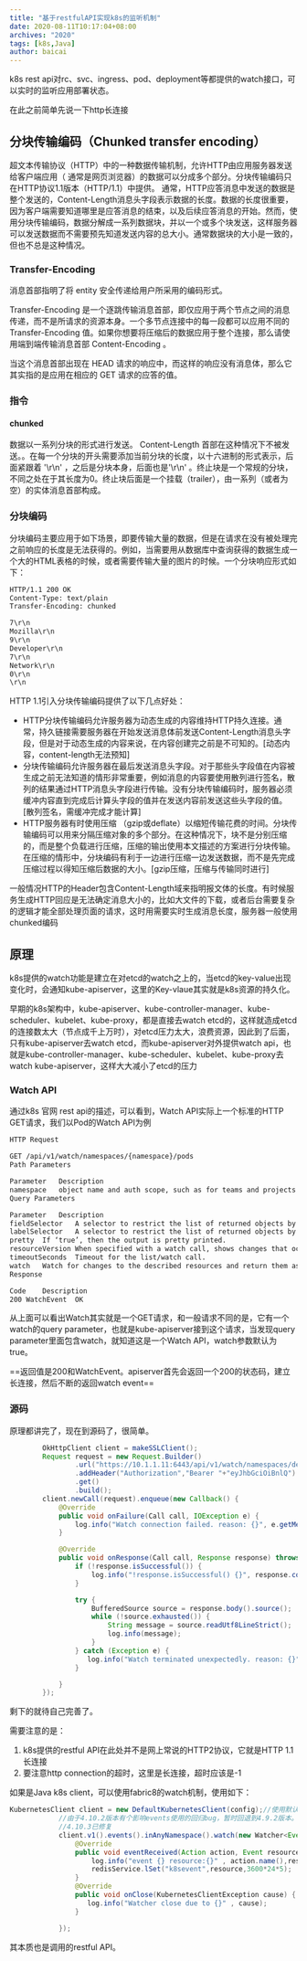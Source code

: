 ```yaml
---
title: "基于restfulAPI实现k8s的监听机制"
date: 2020-08-11T10:17:04+08:00
archives: "2020"
tags: [k8s,Java]
author: baicai
---
```


 k8s rest api对rc、svc、ingress、pod、deployment等都提供的watch接口，可以实时的监听应用部署状态。 

在此之前简单先说一下http长连接

## 分块传输编码（Chunked transfer encoding）

超文本传输协议（HTTP）中的一种数据传输机制，允许HTTP由应用服务器发送给客户端应用（ 通常是网页浏览器）的数据可以分成多个部分。分块传输编码只在HTTP协议1.1版本（HTTP/1.1）中提供。
 通常，HTTP应答消息中发送的数据是整个发送的，Content-Length消息头字段表示数据的长度。数据的长度很重要，因为客户端需要知道哪里是应答消息的结束，以及后续应答消息的开始。然而，使用分块传输编码，数据分解成一系列数据块，并以一个或多个块发送，这样服务器可以发送数据而不需要预先知道发送内容的总大小。通常数据块的大小是一致的，但也不总是这种情况。

### Transfer-Encoding

消息首部指明了将 entity 安全传递给用户所采用的编码形式。

Transfer-Encoding 是一个逐跳传输消息首部，即仅应用于两个节点之间的消息传递，而不是所请求的资源本身。一个多节点连接中的每一段都可以应用不同的Transfer-Encoding 值。如果你想要将压缩后的数据应用于整个连接，那么请使用端到端传输消息首部  Content-Encoding 。

当这个消息首部出现在 HEAD 请求的响应中，而这样的响应没有消息体，那么它其实指的是应用在相应的  GET 请求的应答的值。

### 指令

#### chunked

数据以一系列分块的形式进行发送。 Content-Length 首部在这种情况下不被发送。。在每一个分块的开头需要添加当前分块的长度，以十六进制的形式表示，后面紧跟着 '\r\n' ，之后是分块本身，后面也是'\r\n' 。终止块是一个常规的分块，不同之处在于其长度为0。终止块后面是一个挂载（trailer），由一系列（或者为空）的实体消息首部构成。

### 分块编码

分块编码主要应用于如下场景，即要传输大量的数据，但是在请求在没有被处理完之前响应的长度是无法获得的。例如，当需要用从数据库中查询获得的数据生成一个大的HTML表格的时候，或者需要传输大量的图片的时候。一个分块响应形式如下：

```bash
HTTP/1.1 200 OK 
Content-Type: text/plain 
Transfer-Encoding: chunked

7\r\n
Mozilla\r\n 
9\r\n
Developer\r\n
7\r\n
Network\r\n
0\r\n 
\r\n
```

HTTP 1.1引入分块传输编码提供了以下几点好处：

- HTTP分块传输编码允许服务器为动态生成的内容维持HTTP持久连接。通常，持久链接需要服务器在开始发送消息体前发送Content-Length消息头字段，但是对于动态生成的内容来说，在内容创建完之前是不可知的。[动态内容，content-length无法预知]
- 分块传输编码允许服务器在最后发送消息头字段。对于那些头字段值在内容被生成之前无法知道的情形非常重要，例如消息的内容要使用散列进行签名，散列的结果通过HTTP消息头字段进行传输。没有分块传输编码时，服务器必须缓冲内容直到完成后计算头字段的值并在发送内容前发送这些头字段的值。[散列签名，需缓冲完成才能计算]
- HTTP服务器有时使用压缩 （gzip或deflate）以缩短传输花费的时间。分块传输编码可以用来分隔压缩对象的多个部分。在这种情况下，块不是分别压缩的，而是整个负载进行压缩，压缩的输出使用本文描述的方案进行分块传输。在压缩的情形中，分块编码有利于一边进行压缩一边发送数据，而不是先完成压缩过程以得知压缩后数据的大小。[gzip压缩，压缩与传输同时进行]

一般情况HTTP的Header包含Content-Length域来指明报文体的长度。有时候服务生成HTTP回应是无法确定消息大小的，比如大文件的下载，或者后台需要复杂的逻辑才能全部处理页面的请求，这时用需要实时生成消息长度，服务器一般使用chunked编码

## 原理

k8s提供的watch功能是建立在对etcd的watch之上的，当etcd的key-value出现变化时，会通知kube-apiserver，这里的Key-vlaue其实就是k8s资源的持久化。

早期的k8s架构中，kube-apiserver、kube-controller-manager、kube-scheduler、kubelet、kube-proxy，都是直接去watch etcd的，这样就造成etcd的连接数太大（节点成千上万时），对etcd压力太大，浪费资源，因此到了后面，只有kube-apiserver去watch etcd，而kube-apiserver对外提供watch api，也就是kube-controller-manager、kube-scheduler、kubelet、kube-proxy去watch kube-apiserver，这样大大减小了etcd的压力



### Watch API

通过k8s 官网 rest api的描述，可以看到，Watch API实际上一个标准的HTTP GET请求，我们以Pod的Watch API为例

```bash
HTTP Request

GET /api/v1/watch/namespaces/{namespace}/pods
Path Parameters

Parameter   Description
namespace   object name and auth scope, such as for teams and projects
Query Parameters

Parameter   Description
fieldSelector   A selector to restrict the list of returned objects by their fields. Defaults to everything.
labelSelector   A selector to restrict the list of returned objects by their labels. Defaults to everything.
pretty  If ‘true’, then the output is pretty printed.
resourceVersion When specified with a watch call, shows changes that occur after that particular version of a resource. Defaults to changes from the beginning of history. When specified for list: - if unset, then the result is returned from remote storage based on quorum-read flag; - if it’s 0, then we simply return what we currently have in cache, no guarantee; - if set to non zero, then the result is at least as fresh as given rv.
timeoutSeconds  Timeout for the list/watch call.
watch   Watch for changes to the described resources and return them as a stream of add, update, and remove notifications. Specify resourceVersion.
Response

Code    Description
200 WatchEvent  OK
```

从上面可以看出Watch其实就是一个GET请求，和一般请求不同的是，它有一个watch的query parameter，也就是kube-apiserver接到这个请求，当发现query parameter里面包含watch，就知道这是一个Watch API，watch参数默认为true。

==返回值是200和WatchEvent。apiserver首先会返回一个200的状态码，建立长连接，然后不断的返回watch event==

### 源码

原理都讲完了，现在到源码了，很简单。

```java
        OkHttpClient client = makeSSLClient();
        Request request = new Request.Builder()
                .url("https://10.1.1.11:6443/api/v1/watch/namespaces/default/pods")
                .addHeader("Authorization","Bearer "+"eyJhbGciOiBnlQ")
                .get()
                .build();
        client.newCall(request).enqueue(new Callback() {
            @Override
            public void onFailure(Call call, IOException e) {
                log.info("Watch connection failed. reason: {}", e.getMessage());
            }

            @Override
            public void onResponse(Call call, Response response) throws IOException {
                if (!response.isSuccessful()) {
                    log.info("!response.isSuccessful() {}", response.code());
                }

                try {
                    BufferedSource source = response.body().source();
                    while (!source.exhausted()) {
                        String message = source.readUtf8LineStrict();
                        log.info(message);
                    }
                } catch (Exception e) {
                   log.info("Watch terminated unexpectedly. reason: {}", e.getMessage());
                }

            }
        });
```



剩下的就待自己完善了。

需要注意的是：

1. k8s提供的restful API在此处并不是网上常说的HTTP2协议，它就是HTTP 1.1 长连接
2. 要注意http connection的超时，这里是长连接，超时应该是-1

如果是Java k8s client，可以使用fabric8的watch机制，使用如下：

```java
KubernetesClient client = new DefaultKubernetesClient(config);//使用默认的就足够了
            //由于4.10.2版本有个影响events使用的回归bug，暂时回退到4.9.2版本。详情见官网issue#2328
            //4.10.3已修复
            client.v1().events().inAnyNamespace().watch(new Watcher<Event>() {
                @Override
                public void eventReceived(Action action, Event resource) {
                    log.info("event {} resource:{}" , action.name(),resource.toString());
                    redisService.lSet("k8sevent",resource,3600*24*5);
                }
                @Override
                public void onClose(KubernetesClientException cause) {
                   log.info("Watcher close due to {}" , cause);
                }

            });
```

其本质也是调用的restful API。
